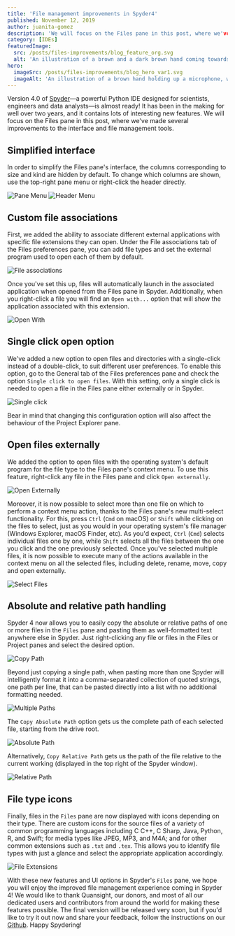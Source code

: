 ```yaml
---
title: 'File management improvements in Spyder4'
published: November 12, 2019
author: juanita-gomez
description: 'We will focus on the Files pane in this post, where we've made several improvements to the interface and file management tools.'
category: [IDEs]
featuredImage:
  src: /posts/files-improvements/blog_feature_org.svg
  alt: 'An illustration of a brown and a dark brown hand coming towards each other to pass a business card with the logo of Quansight Labs.'
hero:
  imageSrc: /posts/files-improvements/blog_hero_var1.svg
  imageAlt: 'An illustration of a brown hand holding up a microphone, with some graphical elements highlighting the top of the microphone.'
---
```


Version 4.0 of [Spyder](https://www.spyder-ide.org/)—a powerful Python IDE designed for scientists, engineers and data analysts—is almost ready! It has been in the making for well over two years, and it contains lots of interesting new features. We will focus on the Files pane in this post, where we've made several improvements to the interface and file management tools. 

## Simplified interface

In order to simplify the Files pane's interface, the columns corresponding to size and kind are hidden by default. To change which columns are shown, use the top-right pane menu or right-click the header directly.

![Pane Menu](/posts/files-improvements/pane-menu.png)
![Header Menu](/posts/files-improvements/header-menu.png)

## Custom file associations

First, we added the ability to associate different external applications with specific file extensions they can open. Under the File associations tab of the Files preferences pane, you can add file types and set the external program used to open each of them by default.

![File associations](/posts/files-improvements/file-associations.png)

Once you've set this up, files will automatically launch in the associated application when opened from the Files pane in Spyder. Additionally, when you right-click a file you will find an `Open with...` option that will show the application associated with this extension.

![Open With](/posts/files-improvements/open-with.png)

## Single click open option

We've added a new option to open files and directories with a single-click instead of a double-click, to suit different user preferences. To enable this option, go to the General tab of the Files preferences pane and check the option `Single click to open files`. With this setting, only a single click is needed to open a file in the Files pane either externally or in Spyder.

![Single click](/posts/files-improvements/single-click.png)

Bear in mind that changing this configuration option will also affect the behaviour of the Project Explorer pane.

## Open files externally

We added the option to open files with the operating system's default program for the file type to the Files pane's context menu. To use this feature, right-click any file in the Files pane and click `Open externally`.

![Open Externally](/posts/files-improvements/open-externally.png)

Moreover, it is now possible to select more than one file on which to perform a context menu action, thanks to the Files pane's new multi-select functionality. For this, press `Ctrl` (`Cmd` on macOS) or `Shift` while clicking on the files to select, just as you would in your operating system's file manager (Windows Explorer, macOS Finder, etc). As you'd expect, `Ctrl` (`Cmd`) selects individual files one by one, while `Shift` selects all the files between the one you click and the one previously selected.
Once you've selected multiple files, it is now possible to execute many of the actions available in the context menu on all the selected files, including delete, rename, move, copy and open externally.


![Select Files](/posts/files-improvements/select-files.png)

## Absolute and relative path handling

Spyder 4 now allows you to easily copy the absolute or relative paths of one or more files in the `Files` pane and pasting them as well-formatted text anywhere else in Spyder. Just right-clicking any file or files in the Files or Project panes and select the desired option.

![Copy Path](/posts/files-improvements/copy-path.png)

Beyond just copying a single path, when pasting more than one Spyder will intelligently format it into a comma-separated collection of quoted strings, one path per line, that can be pasted directly into a list with no additional formatting needed.

![Multiple Paths](/posts/files-improvements/multiple-paths.png)

The `Copy Absolute Path` option gets us the complete path of each selected file, starting from the drive root.

![Absolute Path](/posts/files-improvements/absolute-path.png)

Alternatively, `Copy Relative Path` gets us the path of the file relative to the current working (displayed in the top right of the Spyder window).

![Relative Path](/posts/files-improvements/relative-path.png)

## File type icons

Finally, files in the `Files` pane are now displayed with icons depending on their type. There are custom icons for the source files of a variety of common programming languages including C C++, C Sharp, Java, Python, R, and Swift; for media types like JPEG, MP3, and M4A; and for other common extensions such as `.txt` and `.tex`. This allows you to identify file types with just a glance and select the appropriate application accordingly.

![File Extensions](/posts/files-improvements/file-extensions.png)

With these new features and UI options in Spyder's `Files` pane, we hope you will enjoy the improved file management experience coming in Spyder 4! We would like to thank Quansight, our donors, and most of all our dedicated users and contributors from around the world for making these features possible. The final version will be released very soon, but if you'd like to try it out now and share your feedback, follow the instructions on our [Github](https://github.com/spyder-ide/spyder/releases). Happy Spydering!

